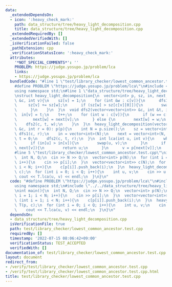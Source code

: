 ```yaml
---
data:
  _extendedDependsOn:
  - icon: ':heavy_check_mark:'
    path: data_structure/tree/heavy_light_decomposition.cpp
    title: data_structure/tree/heavy_light_decomposition.cpp
  _extendedRequiredBy: []
  _extendedVerifiedWith: []
  _isVerificationFailed: false
  _pathExtension: cpp
  _verificationStatusIcon: ':heavy_check_mark:'
  attributes:
    '*NOT_SPECIAL_COMMENTS*': ''
    PROBLEM: https://judge.yosupo.jp/problem/lca
    links:
    - https://judge.yosupo.jp/problem/lca
  bundledCode: "#line 1 \"test/library_checker/lowest_common_ancestor.test.cpp\"\n\
    #define PROBLEM \"https://judge.yosupo.jp/problem/lca\"\n#include <bits/stdc++.h>\n\
    using namespace std;\n#line 1 \"data_structure/tree/heavy_light_decomposition.cpp\"\
    \nstruct heavy_light_decomposition{\n  vector<int> p, sz, in, next;\n  void dfs1(vector<vector<int>>\
    \ &c, int v){\n    sz[v] = 1;\n    for (int &w : c[v]){\n      dfs1(c, w);\n \
    \     sz[v] += sz[w];\n      if (sz[w] > sz[c[v][0]]){\n        swap(w, c[v][0]);\n\
    \      }\n    }\n  }\n  void dfs2(vector<vector<int>> &c, int &t, int v){\n  \
    \  in[v] = t;\n    t++;\n    for (int w : c[v]){\n      if (w == c[v][0]){\n \
    \       next[w] = next[v];\n      } else {\n        next[w] = w;\n      }\n  \
    \    dfs2(c, t, w);\n    }\n  }\n  heavy_light_decomposition(vector<int> &p, vector<vector<int>>\
    \ &c, int r = 0): p(p){\n    int N = p.size();\n    sz = vector<int>(N);\n   \
    \ dfs1(c, r);\n    in = vector<int>(N);\n    next = vector<int>(N, r);\n    int\
    \ t = 0;\n    dfs2(c, t, r);\n  }\n  int lca(int u, int v){\n    while (true){\n\
    \      if (in[u] > in[v]){\n        swap(u, v);\n      }\n      if (next[u] ==\
    \ next[v]){\n        return u;\n      }\n      v = p[next[v]];\n    }\n  }\n};\n\
    #line 5 \"test/library_checker/lowest_common_ancestor.test.cpp\"\nint main(){\n\
    \  int N, Q;\n  cin >> N >> Q;\n  vector<int> p(N);\n  for (int i = 1; i < N;\
    \ i++){\n    cin >> p[i];\n  }\n  vector<vector<int>> c(N);\n  for (int i = 1;\
    \ i < N; i++){\n    c[p[i]].push_back(i);\n  }\n  heavy_light_decomposition T(p,\
    \ c);\n  for (int i = 0; i < Q; i++){\n    int u, v;\n    cin >> u >> v;\n   \
    \ cout << T.lca(u, v) << endl;\n  }\n}\n"
  code: "#define PROBLEM \"https://judge.yosupo.jp/problem/lca\"\n#include <bits/stdc++.h>\n\
    using namespace std;\n#include \"../../data_structure/tree/heavy_light_decomposition.cpp\"\
    \nint main(){\n  int N, Q;\n  cin >> N >> Q;\n  vector<int> p(N);\n  for (int\
    \ i = 1; i < N; i++){\n    cin >> p[i];\n  }\n  vector<vector<int>> c(N);\n  for\
    \ (int i = 1; i < N; i++){\n    c[p[i]].push_back(i);\n  }\n  heavy_light_decomposition\
    \ T(p, c);\n  for (int i = 0; i < Q; i++){\n    int u, v;\n    cin >> u >> v;\n\
    \    cout << T.lca(u, v) << endl;\n  }\n}\n"
  dependsOn:
  - data_structure/tree/heavy_light_decomposition.cpp
  isVerificationFile: true
  path: test/library_checker/lowest_common_ancestor.test.cpp
  requiredBy: []
  timestamp: '2022-07-15 08:06:42+09:00'
  verificationStatus: TEST_ACCEPTED
  verifiedWith: []
documentation_of: test/library_checker/lowest_common_ancestor.test.cpp
layout: document
redirect_from:
- /verify/test/library_checker/lowest_common_ancestor.test.cpp
- /verify/test/library_checker/lowest_common_ancestor.test.cpp.html
title: test/library_checker/lowest_common_ancestor.test.cpp
---
```

